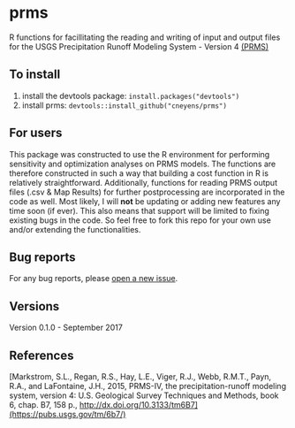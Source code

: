 # prms
R functions for facillitating the reading and writing of input and output files for the USGS Precipitation Runoff Modeling System - Version 4 [(PRMS)](https://wwwbrr.cr.usgs.gov/projects/SW_MoWS/PRMS.html)

## To install

1. install the devtools package: `install.packages("devtools")`
2. install prms: `devtools::install_github("cneyens/prms")`

## For users
This package was constructed to use the R environment for performing sensitivity and optimization analyses on PRMS models. The functions are therefore constructed in such a way that building a cost function in R is relatively straightforward. Additionally, functions for reading PRMS output files (.csv & Map Results) for further postprocessing are incorporated in the code as well. Most likely, I will **not** be updating or adding new features any time soon (if ever). This also means that support will be limited to fixing existing bugs in the code. So feel free to fork this repo for your own use and/or extending the functionalities.

## Bug reports
For any bug reports, please [open a new issue](https://github.com/cneyens/prms/issues).

## Versions
Version 0.1.0 - September 2017

## References
[Markstrom, S.L., Regan, R.S., Hay, L.E., Viger, R.J., Webb, R.M.T., Payn, R.A., and LaFontaine, J.H., 2015, PRMS-IV, the
precipitation-runoff modeling system, version 4: U.S. Geological Survey Techniques and Methods, book 6, chap. B7,
158 p., http://dx.doi.org/10.3133/tm6B7](https://pubs.usgs.gov/tm/6b7/)
